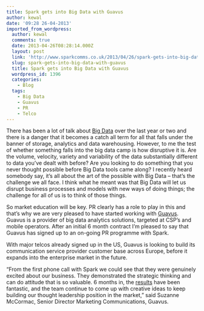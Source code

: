 ```yaml
---
title: Spark gets into Big Data with Guavus
author: kewal
date: '09:28 26-04-2013'
imported_from_wordpress:
  author: kewal
  comments: true
  date: 2013-04-26T08:28:14.000Z
  layout: post
  link: 'http://www.sparkcomms.co.uk/2013/04/26/spark-gets-into-big-data-with-guavus/'
  slug: spark-gets-into-big-data-with-guavus
  title: Spark gets into Big Data with Guavus
  wordpress_id: 1396
  categories:
    - Blog
  tags:
    - Big Data
    - Guavus
    - PR
    - Telco
---
```


There has been a lot of talk about [Big Data](http://en.wikipedia.org/wiki/Big_data) over the last year or two and there is a danger that it becomes a catch all term for all that falls under the banner of storage, analytics and data warehousing. However, to me the test of whether something falls into the big data camp is how disruptive it is. Are the volume, velocity, variety and variability of the data substantially different to data you’ve dealt with before? Are you looking to do something that you never thought possible before Big Data tools came along? I recently heard somebody say, it’s all about the art of the possible with Big Data – that’s the challenge we all face. I think what he meant was that Big Data will let us disrupt business processes and models with new ways of doing things; the challenge for all of us is to think of those things.

So market education will be key. PR clearly has a role to play in this and that’s why we are very pleased to have started working with [Guavus](http://www.guavus.com/). Guavus is a provider of big data analytics solutions, targeted at CSP’s and mobile operators. After an initial 6 month contract I’m pleased to say that Guavus has signed up to an on-going PR programme with Spark.

With major telcos already signed up in the US, Guavus is looking to build its communication service provider customer base across Europe, before it expands into the enterprise market in the future.

“From the first phone call with Spark we could see that they were genuinely excited about our business. They demonstrated the strategic thinking and can do attitude that is so valuable. 6 months in, the [results](http://www.guavus.com/news-events/in-the-news/) have been fantastic, and the team continue to come up with creative ideas to keep building our thought leadership position in the market,” said Suzanne McCormac, Senior Director Marketing Communications, Guavus.

